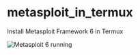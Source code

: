 # metasploit_in_termux
Install Metasploit Framework 6 in Termux

![Metasploit 6 running](https://i.postimg.cc/NjYtTz0B/IMG-20230504-161548.png)